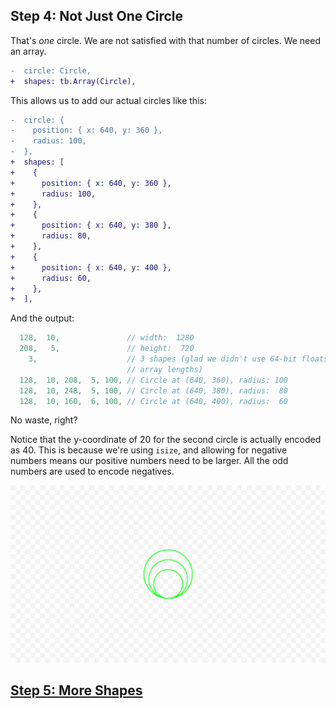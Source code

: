 ## Step 4: Not Just One Circle

That's *one* circle. We are not satisfied with that number of circles. We need
an array.

```diff
-  circle: Circle,
+  shapes: tb.Array(Circle),
```

This allows us to add our actual circles like this:

```diff
-  circle: {
-    position: { x: 640, y: 360 },
-    radius: 100,
-  },
+  shapes: [
+    {
+      position: { x: 640, y: 360 },
+      radius: 100,
+    },
+    {
+      position: { x: 640, y: 380 },
+      radius: 80,
+    },
+    {
+      position: { x: 640, y: 400 },
+      radius: 60,
+    },
+  ],
```

And the output:

```ts
  128,  10,               // width:  1280
  208,   5,               // height:  720
    3,                    // 3 shapes (glad we didn't use 64-bit floats for
                          // array lengths)
  128,  10, 208,  5, 100, // Circle at (640, 360), radius: 100
  128,  10, 248,  5, 100, // Circle at (640, 380), radius:  80
  128,  10, 160,  6, 100, // Circle at (640, 400), radius:  60
```

No waste, right?

Notice that the y-coordinate of 20 for the second circle is actually encoded
as 40. This is because we're using `isize`, and allowing for negative numbers
means our positive numbers need to be larger. All the odd numbers are used to
encode negatives.

![Drawing](./drawing.png)

## [Step 5: More Shapes](../step05/README.md)
